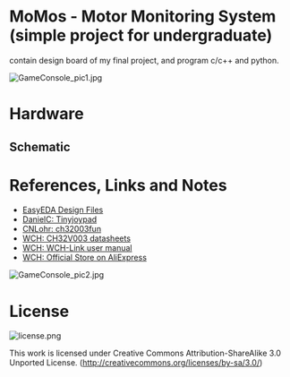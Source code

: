 # MoMos - Motor Monitoring System (simple project for undergraduate)
contain design board of my final project, and program c/c++ and python.


![GameConsole_pic1.jpg](https://raw.githubusercontent.com/wagiminator/CH32V003-GameConsole/main/documentation/GameConsole_pic1.jpg)

# Hardware
## Schematic

# References, Links and Notes
- [EasyEDA Design Files](https://oshwlab.com/wagiminator)
- [DanielC: Tinyjoypad](https://www.tinyjoypad.com/)
- [CNLohr: ch32003fun](https://github.com/cnlohr/ch32v003fun)
- [WCH: CH32V003 datasheets](http://www.wch-ic.com/products/CH32V003.html)
- [WCH: WCH-Link user manual](http://www.wch-ic.com/downloads/WCH-LinkUserManual_PDF.html)
- [WCH: Official Store on AliExpress](https://wchofficialstore.aliexpress.com)

![GameConsole_pic2.jpg](https://raw.githubusercontent.com/wagiminator/CH32V003-GameConsole/main/documentation/GameConsole_pic2.jpg)

# License

![license.png](https://i.creativecommons.org/l/by-sa/3.0/88x31.png)

This work is licensed under Creative Commons Attribution-ShareAlike 3.0 Unported License. 
(http://creativecommons.org/licenses/by-sa/3.0/)

```
```
```
```
```
```
```
```
```
```
